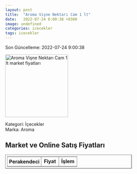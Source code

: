 ```yaml
---
layout: post
title:  "Aroma Vişne Nektarı Cam 1 lt"
date:   2022-07-24 6:00:38 +0300
image: undefined
categories: icecekler
tags: icecekler
---
```


Son Güncelleme: 2022-07-24 9:00:38

<img src="undefined" width="200" alt="Aroma Vişne Nektarı Cam 1 lt market fiyatları" />

Kategori: İçecekler
<br />
Marka: Aroma

<h2>Market ve Online Satış Fiyatları</h2>

<table border="1" style="padding: 5px;width:80%;">
  <tr>
    <td style="padding: 5px;"><strong>Perakendeci</strong></td>
    <td><strong>Fiyat</strong></td>
    <td><strong>İşlem</strong></td>
  </tr>
  
</table>
